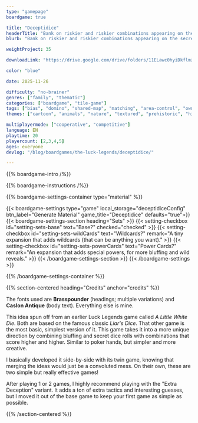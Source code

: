 ```yaml
---
type: "gamepage"
boardgame: true

title: "Deceptidice"
headerTitle: "Bank on riskier and riskier combinations appearing on the secret dice, or call your neighbor's bluff."
blurb: "Bank on riskier and riskier combinations appearing on the secret dice, or call your neighbor's bluff."

weightProject: 35

downloadLink: "https://drive.google.com/drive/folders/11ELawc0hyiDkflmzuKTKb94sOzccwPXw"

color: "blue"

date: 2025-11-26

difficulty: "no-brainer"
genres: ["family", "thematic"]
categories: ["boardgame", "tile-game"]
tags: ["bias", "domino", "shared-map", "matching", "area-control", "ownership", "textless", "turn-based", "high-score"]
themes: ["cartoon", "animals", "nature", "textured", "prehistoric", "history"]

multiplayermode: ["cooperative", "competitive"]
language: EN
playtime: 20
playercount: [2,3,4,5]
ages: everyone
devlog: "/blog/boardgames/the-luck-legends/deceptidice/"

---
```


{{% boardgame-intro /%}}

{{% boardgame-instructions /%}}

{{% boardgame-settings-container type="material" %}}

{{< boardgame-settings type="game" local_storage="deceptidiceConfig" btn_label="Generate Material" game_title="Deceptidice" defaults="true">}}
  {{< boardgame-settings-section heading="Sets" >}}
    {{< setting-checkbox id="setting-sets-base" text="Base?" checked="checked" >}}
    {{< setting-checkbox id="setting-sets-wildCards" text="Wildcards?" remark="A tiny expansion that adds wildcards (that can be anything you want)." >}}
    {{< setting-checkbox id="setting-sets-powerCards" text="Power Cards?" remark="An expansion that adds special powers, for more bluffing and wild reveals." >}}
  {{< /boardgame-settings-section >}}
{{< /boardgame-settings >}}

{{% /boardgame-settings-container %}}

{{% section-centered heading="Credits" anchor="credits" %}}

The fonts used are **Brasspounder** (headings; multiple variations) and **Caslon Antique** (body text). Everything else is mine.

This idea spun off from an earlier Luck Legends game called _A Little White Die_. Both are based on the famous classic _Liar's Dice_. That other game is the most basic, simplest version of it. This game takes it into a more unique direction by combining bluffing and secret dice rolls with combinations that score higher and higher. Similar to poker hands, but simpler and more creative.

I basically developed it side-by-side with its twin game, knowing that merging the ideas would just be a convoluted mess. On their own, these are two simple but really effective games!

After playing 1 or 2 games, I highly recommend playing with the "Extra Deception" variant. It adds a ton of extra tactics and interesting guesses, but I moved it out of the base game to keep your first game as simple as possible.

<!--- 
ALTERNATE NAMES: "Fortune Favors the Fire" (because alliteration and fire sounds like liar) or "Fortune Favors the Fibber" or "Fibber's Fortune" or "Truth & Dice" 
--->

{{% /section-centered %}}